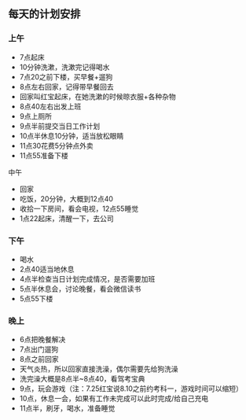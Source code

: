 ## 每天的计划安排

### 上午

* 7点起床
* 10分钟洗漱，洗漱完记得喝水
* 7点20之前下楼，买早餐+遛狗
* 8点左右回家，记得带早餐回去
* 回家叫红宝起床，在她洗漱的时候晾衣服+各种杂物
* 8点40左右出发上班
* 9点上厕所
* 9点半前提交当日工作计划
* 10点半休息10分钟，适当放松眼睛
* 11点30花费5分钟点外卖
* 11点55准备下楼

中午

* 回家
* 吃饭，20分钟，大概到12点40
* 收拾一下房间，看会电视，12点55睡觉
* 1点22起床，清醒一下，去公司

### 下午

* 喝水
* 2点40适当地休息
* 4点半检查当日计划完成情况，是否需要加班
* 5点半休息会，讨论晚餐，看会微信读书
* 5点55下楼

### 晚上

* 6点把晚餐解决
* 7点出门遛狗
* 8点之前回家
* 天气炎热，所以回家直接洗澡，偶尔需要先给狗洗澡
* 洗完澡大概是8点半~8点40，看驾考宝典
* 9点，玩会游戏（注：7.25红宝说8.10之前约考科一，游戏时间可以缩短）
* 10点，休息一会，如果有工作未完成可以此时完成/给自己充电
* 11点半，刷牙，喝水，准备睡觉